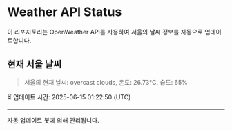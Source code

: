 
# Weather API Status

이 리포지토리는 OpenWeather API를 사용하여 서울의 날씨 정보를 자동으로 업데이트합니다.

## 현재 서울 날씨
> 서울의 현재 날씨: overcast clouds, 온도: 26.73°C, 습도: 65%

⏳ 업데이트 시간: 2025-06-15 01:22:50 (UTC)

---
자동 업데이트 봇에 의해 관리됩니다.
